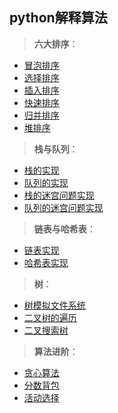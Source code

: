 python解释算法
-
>**六大排序**：
* [冒泡排序](https://github.com/ican-7/use-python/issues/1)  
* [选择排序](https://github.com/ican-7/use-python/issues/2)  
* [插入排序](https://github.com/ican-7/use-python/issues/3)  
* [快速排序](https://github.com/ican-7/use-python/issues/4)  
* [归并排序](https://github.com/ican-7/use-python/issues/5)  
* [堆排序](https://github.com/ican-7/use-python/issues/6)

>**栈与队列**：
* [栈的实现](https://github.com/ican-7/use-python/issues/7)  
* [队列的实现](https://github.com/ican-7/use-python/issues/8)  
* [栈的迷宫问题实现](https://github.com/ican-7/use-python/issues/9)  
* [队列的迷宫问题实现](https://github.com/ican-7/use-python/issues/10)

>**链表与哈希表**：
* [链表实现](https://github.com/ican-7/use-python/issues/11)  
* [哈希表实现](https://github.com/ican-7/use-python/issues/12)  

>**树**：
* [树模拟文件系统](https://github.com/ican-7/use-python/issues/13)  
* [二叉树的遍历](https://github.com/ican-7/use-python/issues/14)  
* [二叉搜索树](https://github.com/ican-7/use-python/issues/15)

>**算法进阶**：
* [贪心算法](https://github.com/ican-7/use-python/issues/16)  
* [分数背包](https://github.com/ican-7/use-python/issues/17)  
* [活动选择](https://github.com/ican-7/use-python/issues/18)
